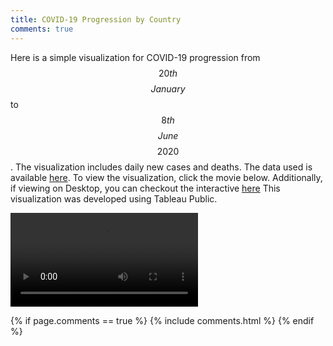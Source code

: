 ```yaml
---
title: COVID-19 Progression by Country
comments: true
---
```


<!-- Global site tag (gtag.js) - Google Analytics -->
<script async src="https://www.googletagmanager.com/gtag/js?id=UA-167411237-1"></script>
<script>
  window.dataLayer = window.dataLayer || [];
  function gtag(){dataLayer.push(arguments);}
  gtag('js', new Date());

  gtag('config', 'UA-167411237-1');
</script>

<script type="text/javascript" async
  src="https://cdn.mathjax.org/mathjax/latest/MathJax.js?config=TeX-MML-AM_CHTML">
</script>

Here is a simple visualization for COVID-19 progression from $$20th$$ $$January$$ to $$8th$$ $$June$$ $$2020$$. The visualization includes daily new cases and deaths. The data used is available <a href="https://github.com/owid/covid-19-data" target="_blank" rel="nofollow noopener noreferrer">here</a>. To view the visualization, click the movie below. Additionally, if viewing on Desktop, you can checkout the interactive <a href="/proj_files/covid19.html" target="_blank" rel="nofollow">here</a> This visualization was developed using Tableau Public.

 <video controls>
  <source src="/proj_files/COVID19.mov" type="video/mp4">
Your browser does not support the video tag.
</video> 

{% if page.comments == true %}
  {% include comments.html %}
{% endif %}

